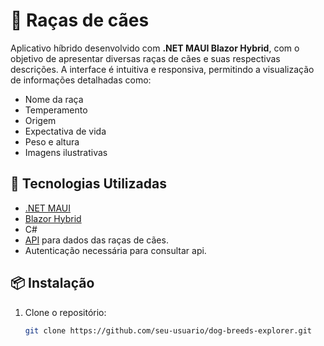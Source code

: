 # 🐶 Raças de cães

Aplicativo híbrido desenvolvido com **.NET MAUI Blazor Hybrid**, com o objetivo de apresentar diversas raças de cães e suas respectivas descrições. A interface é intuitiva e responsiva, permitindo a visualização de informações detalhadas como:

- Nome da raça  
- Temperamento  
- Origem  
- Expectativa de vida  
- Peso e altura  
- Imagens ilustrativas  

## 🚀 Tecnologias Utilizadas

- [.NET MAUI](https://learn.microsoft.com/dotnet/maui/)  
- [Blazor Hybrid](https://learn.microsoft.com/aspnet/core/blazor/hybrid/)  
- C#  
- [API](https://breeds-dogs-api-node.onrender.com/api/breeds-dogs) para dados das raças de cães.
- Autenticação necessária para consultar api.

## 📦 Instalação

1. Clone o repositório:
   ```bash
   git clone https://github.com/seu-usuario/dog-breeds-explorer.git
